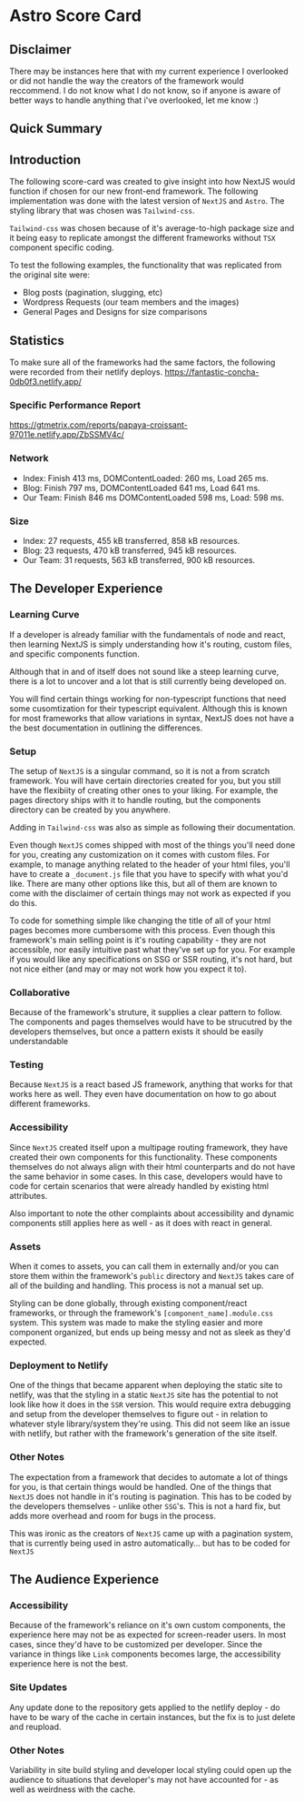 # Astro Score Card

## Disclaimer
There may be instances here that with my current experience I overlooked or did not handle the way the creators of the framework would reccommend. I do not know what I do not know, so if anyone is aware of better ways to handle anything that i've overlooked, let me know :)

## Quick Summary


## Introduction
The following score-card was created to give insight into how NextJS would function if chosen for our new front-end framework. The following implementation was done with the latest version of `NextJS` and `Astro`. The styling library that was chosen was `Tailwind-css`.

`Tailwind-css` was chosen because of it's average-to-high package size and it being easy to replicate amongst the different frameworks without `TSX` component specific coding. 

To test the following examples, the functionality that was replicated from the original site were:
- Blog posts (pagination, slugging, etc)
- Wordpress Requests (our team members and the images)
- General Pages and Designs for size comparisons

## Statistics
To make sure all of the frameworks had the same factors, the following were recorded from their netlify deploys. https://fantastic-concha-0db0f3.netlify.app/

### Specific Performance Report
https://gtmetrix.com/reports/papaya-croissant-97011e.netlify.app/ZbSSMV4c/

### Network 
- Index: Finish 413 ms, DOMContentLoaded: 260 ms, Load 265 ms.  
- Blog: Finish 797 ms, DOMContentLoaded 641 ms, Load 641 ms. 
- Our Team: Finish 846 ms DOMContentLoaded 598 ms, Load: 598 ms.

### Size 
- Index: 27 requests, 455 kB transferred, 858 kB resources.
- Blog: 23 requests, 470 kB transferred, 945 kB resources.
- Our Team: 31 requests, 563 kB transferred, 900 kB resources.

## The Developer Experience

### Learning Curve
If a developer is already familiar with the fundamentals of node and react, then learning NextJS is simply understanding how it's routing, custom files, and specific components function. 

Although that in and of itself does not sound like a steep learning curve, there is a lot to uncover and a lot that is still currently being developed on. 

You will find certain things working for non-typescript functions that need some cusomtization for their typescript equivalent. Although this is known for most frameworks that allow variations in syntax, NextJS does not have a the best documentation in outlining the differences. 

### Setup
The setup of `NextJS` is a singular command, so it is not a from scratch framework. You will have certain directories created for you, but you still have the flexibiity of creating other ones to your liking. For example, the pages directory ships with it to handle routing, but the components directory can be created by you anywhere. 

Adding in `Tailwind-css` was also as simple as following their documentation. 

Even though `NextJS` comes shipped with most of the things you'll need done for you, creating any customization on it comes with custom files. For example, to manage anything related to the header of your html files, you'll have to create a `_document.js` file that you have to specify with what you'd like. There are many other options like this, but all of them are known to come with the disclaimer of certain things may not work as expected if you do this. 

To code for something simple like changing the title of all of your html pages becomes more cumbersome with this process. Even though this framework's main selling point is it's routing capability - they are not accessible, nor easily intuitive past what they've set up for you. For example if you would like any specifications on SSG or SSR routing, it's not hard, but not nice either (and may or may not work how you expect it to).  

### Collaborative
Because of the framework's struture, it supplies a clear pattern to follow. The components and pages themselves would have to be strucutred by the developers themselves, but once a pattern exists it should be easily understandable

### Testing
Because `NextJS` is a react based JS framework, anything that works for that works here as well. They even have documentation on how to go about different frameworks.  

### Accessibility
Since `NextJS` created itself upon a multipage routing framework, they have created their own components for this functionality. These components themselves do not always align with their html counterparts and do not have the same behavior in some cases. In this case, developers would have to code for certain scenarios that were already handled by existing html attributes. 

Also important to note the other complaints about accessibility and dynamic components still applies here as well - as it does with react in general. 

### Assets
When it comes to assets, you can call them in externally and/or you can store them within the framework's `public` directory and `NextJS` takes care of all of the building and handling. This process is not a manual set up. 

Styling can be done globally, through existing component/react frameworks, or through the framework's `[component_name].module.css` system. This system was made to make the styling easier and more component organized, but ends up being messy and not as sleek as they'd expected. 

### Deployment to Netlify
One of the things that became apparent when deploying the static site to netlify, was that the styling in a static `NextJS` site has the potential to not look like how it does in the `SSR` version. This would require extra debugging and setup from the developer themselves to figure out - in relation to whatever style library/system they're using. This did not seem like an issue with netlify, but rather with the framework's generation of the site itself.

### Other Notes
The expectation from a framework that decides to automate a lot of things for you, is that certain things would be handled. One of the things that `NextJS` does not handle in it's routing is pagination. This has to be coded by the developers themselves - unlike other `SSG`'s. This is not a hard fix, but adds more overhead and room for bugs in the process.

This was ironic as the creators of `NextJS` came up with a pagination system, that is currently being used in astro automatically... but has to be coded for `NextJS`

## The Audience Experience

### Accessibility
Because of the framework's reliance on it's own custom components, the experience here may not be as expected for screen-reader users. In most cases, since they'd have to be customized per developer. Since the variance in things like `Link` components becomes large, the accessibility experience here is not the best. 

### Site Updates
Any update done to the repository gets applied to the netlify deploy - do have to be wary of the cache in certain instances, but the fix is to just delete and reupload. 

### Other Notes
Variability in site build styling and developer local styling could open up the audience to situations that developer's may not have accounted for - as well as weirdness with the cache. 